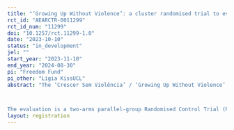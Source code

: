```yaml
---
title: "‘Growing Up Without Violence’: a cluster randomised trial to evaluate the impact of a school-based intervention to prevent sexual exploitation of adolescents"
rct_id: "AEARCTR-0011299"
rct_id_num: "11299"
doi: "10.1257/rct.11299-1.0"
date: "2023-10-10"
status: "in_development"
jel: ""
start_year: "2023-11-10"
end_year: "2024-08-30"
pi: "Freedom Fund"
pi_other: "Ligia KissUCL"
abstract: "The ‘Crescer Sem Violência’ / ‘Growing Up Without Violence’ (CSV) curricula aims to reduce children’s vulnerability to commercial sexual exploitation as well as improve school staff’s ability to identify and respond to case of abuse. The CSV curricula centres on three film series that introduce concepts such as bodily autonomy, sexual abuse and commercial sexual exploitation. The shows—‘What is this exploitation’, ‘What is this abuse’ & ‘What body is this’—were developed in consultation with child rights professionals. The films invite debate around sexual rights and self-protection. The intervention is delivered through adult facilitators, who receive training through in-person workshops and online courses. 

The evaluation is a two-arms parallel-group Randomised Control Trial (RCT) of a school-based complex social intervention to prevent sexual exploitation of children and adolescents. The unit of randomisation for the RCT are public schools in two municipalities within the Recife Metropolitan Region. Out of the eligible schools who sign up for the intervention, 60 schools will be randomised to two parallel arms (30 in the intervention arm, and 30 in the control arm). Stratified randomisation, based on a composite measure including level of poverty and criminality in the schools’ neighbourhood and school performance, will be used to allocate schools to the study arms in a 1:1 ratio. Schools in the intervention arm will receive the CSV intervention during the school year, starting after the baseline survey. Data will be collected from a cross-section of students at baseline and at endline, with roughly 6 months in between when the CSV curriculum will be delivered. We will examine associations between aspects of programme implementation and outcomes, and the causal pathways leading to changes in adolescents’ attitudes and behaviours."
layout: registration
---
```


